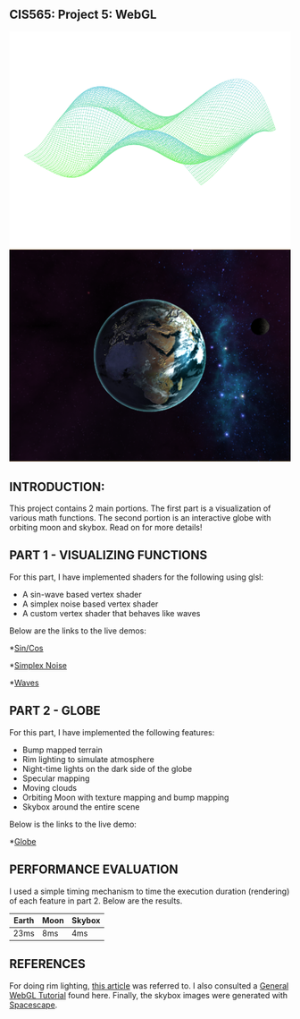 CIS565: Project 5: WebGL
-------------------------------------------------------------------------------
![Part 1 Results](resources/waveResult.png)
![Part 2 Results](resources/globeResult.png)

INTRODUCTION:
-------------------------------------------------------------------------------
This project contains 2 main portions. The first part is a visualization of various math functions. 
The second portion is an interactive globe with orbiting moon and skybox. Read on for more details!

PART 1 - VISUALIZING FUNCTIONS
-------------------------------------------------------------------------------
For this part, I have implemented shaders for the following using glsl:
* A sin-wave based vertex shader
* A simplex noise based vertex shader
* A custom vertex shader that behaves like waves

Below are the links to the live demos:

*[Sin/Cos](http://mikeychen.net/WebGL/MathFunctionsVisualization/vert_wave.html)

*[Simplex Noise](http://mikeychen.net/WebGL/MathFunctionsVisualization/simplex_wave.html)

*[Waves](http://mikeychen.net/WebGL/MathFunctionsVisualization/custom_wave.html)


PART 2 - GLOBE
-------------------------------------------------------------------------------
For this part, I have implemented the following features:

* Bump mapped terrain
* Rim lighting to simulate atmosphere
* Night-time lights on the dark side of the globe
* Specular mapping
* Moving clouds
* Orbiting Moon with texture mapping and bump mapping
* Skybox around the entire scene

Below is the links to the live demo:

*[Globe](http://mikeychen.net/WebGL/Globe/frag_globe.html)

PERFORMANCE EVALUATION
-------------------------------------------------------------------------------
I used a simple timing mechanism to time the execution duration (rendering) of each feature in part 2.
Below are the results.

| Earth | Moon | Skybox |
| ----- | ---- | ------ |
| 23ms  | 8ms  | 4ms |

REFERENCES
-------------------------------------------------------------------------------
For doing rim lighting, [this article](http://www.fundza.com/rman_shaders/surface/fake_rim/fake_rim1.html) was referred to. I also consulted 
a [General WebGL Tutorial](https://developer.mozilla.org/en-US/docs/Web/WebGL) found here. Finally, the skybox images were generated with 
[Spacescape](http://sourceforge.net/projects/spacescape/).
